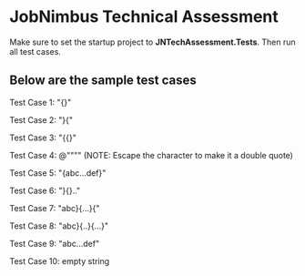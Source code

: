 # JobNimbus Technical Assessment

Make sure to set the startup project to **JNTechAssessment.Tests**.
Then run all test cases.

## Below are the sample test cases

Test Case 1: "{}"

Test Case 2: "}{"

Test Case 3: "{{}"

Test Case 4: @"""" (NOTE: Escape the character to make it a double quote)

Test Case 5: "{abc...def}"

Test Case 6: "}{}.."

Test Case 7: "abc}{...}{"

Test Case 8: "abc}{..}{...}"

Test Case 9: "abc...def"

Test Case 10: empty string
